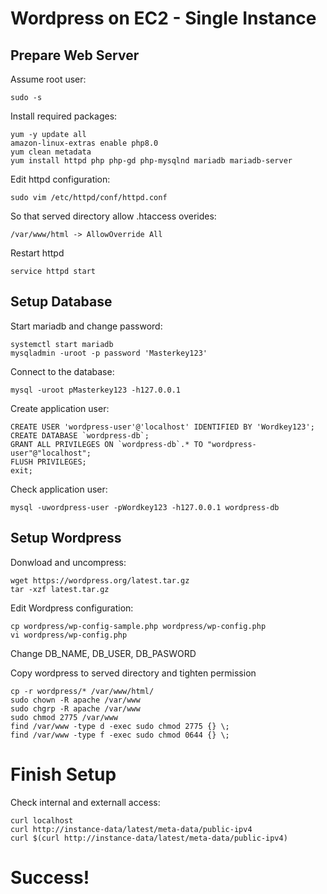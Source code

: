 # Wordpress on EC2 - Single Instance

## Prepare Web Server

Assume root user:
```
sudo -s
```

Install required packages:
```
yum -y update all
amazon-linux-extras enable php8.0
yum clean metadata
yum install httpd php php-gd php-mysqlnd mariadb mariadb-server
```

Edit httpd configuration:
```
sudo vim /etc/httpd/conf/httpd.conf
```
So that served directory allow .htaccess overides:
```
/var/www/html -> AllowOverride All
```

Restart httpd
```
service httpd start
```

## Setup Database
Start mariadb and change password:
```
systemctl start mariadb
mysqladmin -uroot -p password 'Masterkey123' 
```

Connect to the database:
```
mysql -uroot pMasterkey123 -h127.0.0.1
```

Create application user:
```
CREATE USER 'wordpress-user'@'localhost' IDENTIFIED BY 'Wordkey123';
CREATE DATABASE `wordpress-db`;
GRANT ALL PRIVILEGES ON `wordpress-db`.* TO "wordpress-user"@"localhost";
FLUSH PRIVILEGES;
exit;
```

Check application user:
```
mysql -uwordpress-user -pWordkey123 -h127.0.0.1 wordpress-db
```

## Setup Wordpress
Donwload and uncompress:
```
wget https://wordpress.org/latest.tar.gz
tar -xzf latest.tar.gz
```
Edit Wordpress configuration:
```
cp wordpress/wp-config-sample.php wordpress/wp-config.php
vi wordpress/wp-config.php
```

Change DB_NAME, DB_USER, DB_PASWORD

Copy wordpress to served directory and tighten permission
```
cp -r wordpress/* /var/www/html/
sudo chown -R apache /var/www
sudo chgrp -R apache /var/www
sudo chmod 2775 /var/www
find /var/www -type d -exec sudo chmod 2775 {} \;
find /var/www -type f -exec sudo chmod 0644 {} \;
```

# Finish Setup

Check internal and externall access:
```
curl localhost
curl http://instance-data/latest/meta-data/public-ipv4
curl $(curl http://instance-data/latest/meta-data/public-ipv4)
```

# Success!

